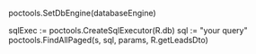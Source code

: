 

poctools.SetDbEngine(databaseEngine)




sqlExec := poctools.CreateSqlExecutor(R.db)
sql := "your query"
poctools.FindAllPaged(s, sql, params, R.getLeadsDto)

